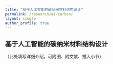 ```yaml
---
title: "基于人工智能的碳纳米材料结构设计"
permalink: /research/ai-carbon/
layout: single
author_profile: true
---
```


## 基于人工智能的碳纳米材料结构设计

（此处填写详细介绍，可附图、附文献、插入小节）
